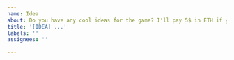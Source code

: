 ```yaml
---
name: Idea
about: Do you have any cool ideas for the game? I'll pay 5$ in ETH if you get me convinced.
title: '[IDEA] ...'
labels: ''
assignees: ''

---
```


<!--
I use Crypto Workflows to pay rewards! If the community (that's me) thinks your idea is cool (1x 👍 + 'cool-idea' label) you will automatically receive 0.01 ETH.

Just configure an Ethereum address in your profile repository (github.com/<username>/<username>) by adding a .crypto.json with the following content:

{
  "address": "your ETH address"
}

More Info here: https://github.com/crypto-workflows
-->
